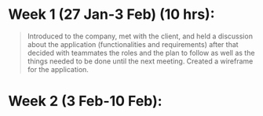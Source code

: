 # Week 1 (27 Jan-3 Feb) (10 hrs):

> Introduced to the company, met with the client, and held a discussion about the application (functionalities and requirements) after that decided with teammates the roles and the plan to follow as well as the things needed to be done until the next meeting.
> Created a wireframe for the application.

# Week 2 (3 Feb-10 Feb):



